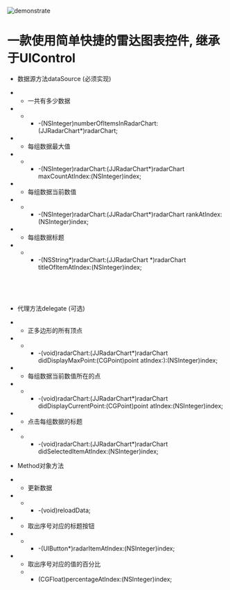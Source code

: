 ![demonstrate](https://github.com/JeanKit/JJRadarChart/blob/master/demonstrate.png)

# 一款使用简单快捷的雷达图表控件, 继承于UIControl

- 数据源方法dataSource (必须实现)




- - 一共有多少数据




- - - -(NSInteger)numberOfItemsInRadarChart:(JJRadarChart*)radarChart;




- - 每组数据最大值




- - - -(NSInteger)radarChart:(JJRadarChart*)radarChart maxCountAtIndex:(NSInteger)index;




- - 每组数据当前数值




- - - -(NSInteger)radarChart:(JJRadarChart*)radarChart rankAtIndex:(NSInteger)index;




- - 每组数据标题




- - - -(NSString*)radarChart:(JJRadarChart *)radarChart titleOfItemAtIndex:(NSInteger)index;


 

 

- 代理方法delegate (可选)




- - 正多边形的所有顶点




- - - -(void)radarChart:(JJRadarChart*)radarChart didDisplayMaxPoint:(CGPoint)point atIndex:):(NSInteger)index;




- - 每组数据当前数值所在的点




- - - -(void)radarChart:(JJRadarChart*)radarChart didDisplayCurrentPoint:(CGPoint)point atIndex:(NSInteger)index;




- - 点击每组数据的标题




- - - -(void)radarChart:(JJRadarChart*)radarChart didSelectedItemAtIndex:(NSInteger)index;




- Method对象方法




- - 更新数据




- - - -(void)reloadData;




- - 取出序号对应的标题按钮




- - - -(UIButton*)radarItemAtIndex:(NSInteger)index;




- - 取出序号对应的值的百分比
  - - (CGFloat)percentageAtIndex:(NSInteger)index;


 

 

 
